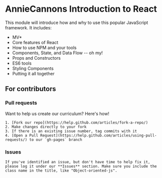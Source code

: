 # AnnieCannons Introduction to React

This module will introduce how and why to use this popular JavaScript framework. It includes:

<ul>
<li>MV*</li>
<li>Core features of React</li>
<li>How to use NPM and your tools</li>
<li>Components, State, and Data Flow -- oh my!</li>
<li>Props and Constructors</li>
<li>ES6 tools</li>
<li>Styling Components</li>
<li>Putting it all together</li>
</ul>


  ## For contributors

  ### Pull requests

  Want to help us create our curriculum? Here's how!

    1. [Fork our repo](https://help.github.com/articles/fork-a-repo/)
    2. Make changes directly to your fork
    3. If there is an existing issue number, tag commits with it
    4. [Open a Pull Request](https://help.github.com/articles/using-pull-requests/) to our `gh-pages` branch
    
  ### Issues

    If you've identified an issue, but don't have time to help fix it, please log it under our **Issues** section. Make sure you include the class name in the title, like "Object-oriented-js". 
